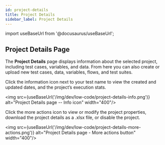 ```yaml
---
id: project-details
title: Project Details
sidebar_label: Project Details 
---
```


import useBaseUrl from '@docusaurus/useBaseUrl';

## Project Details Page
The **Project Details** page displays information about the selected project, including test cases, variables, and data. From here you can also create or upload new test cases, data, variables, flows, and test suites.

Click the information icon next to your test name to view the created and updated dates, and the project’s execution stats.

<img src={useBaseUrl('/img/dev/low-code/project-details-info.png')} alt="Project Details page -- Info icon" width="400"/>

Click the more actions icon to view or modify the project properties, download the project details as a .xlsx file, or disable the project.

<img src={useBaseUrl('/img/dev/low-code/project-details-more-actions.png')} alt="Project Details page - More actions button" width="400"/>

